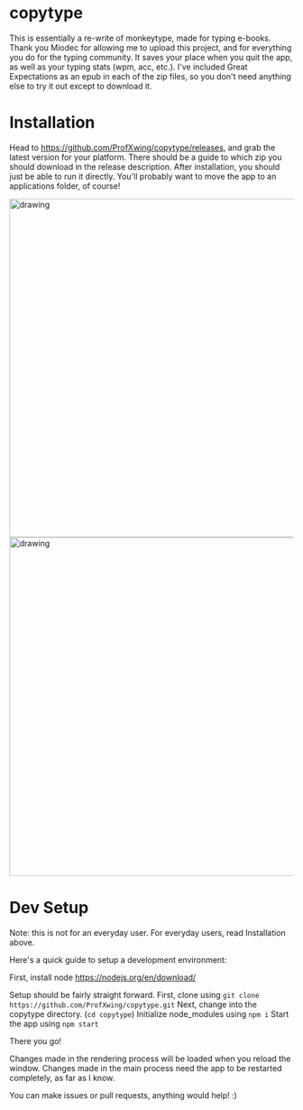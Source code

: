 # copytype

This is essentially a re-write of monkeytype, made for typing e-books. Thank you Miodec for allowing me to upload this project, and for everything you do for the typing community. It saves your place when you quit the app, as well as your typing stats (wpm, acc, etc.). I've included Great Expectations as an epub in each of the zip files, so you don't need anything else to try it out except to download it.

# Installation

Head to https://github.com/ProfXwing/copytype/releases, and grab the latest version for your platform. There should be a guide to which zip you should download in the release description. After installation, you should just be able to run it directly. You'll probably want to move the app to an applications folder, of course!


<img src="https://user-images.githubusercontent.com/50530928/178306716-9073aa38-4f92-43b4-aaca-70545d8a425d.png" alt="drawing" width="600"/>
<img src="https://user-images.githubusercontent.com/50530928/178306743-9f2ad49e-2d85-4eea-89b7-e338787a057b.png" alt="drawing" width="600"/>


# Dev Setup

Note: this is not for an everyday user. For everyday users, read Installation above.

Here's a quick guide to setup a development environment:

First, install node https://nodejs.org/en/download/

Setup should be fairly straight forward. 
First, clone using `git clone https://github.com/ProfXwing/copytype.git`
Next, change into the copytype directory. (`cd copytype`)
Initialize node_modules using `npm i`
Start the app using `npm start`

There you go!

Changes made in the rendering process will be loaded when you reload the window. 
Changes made in the main process need the app to be restarted completely, as far as I know.

You can make issues or pull requests, anything would help! :)
